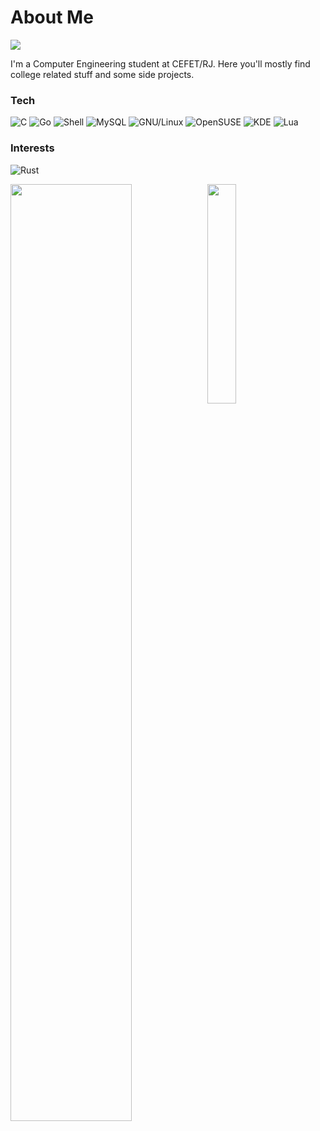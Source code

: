 # About Me
![](https://komarev.com/ghpvc/?math-ac)

I'm a Computer Engineering student at CEFET/RJ. Here you'll mostly find college related stuff and some side projects.


### Tech

![C](https://img.shields.io/badge/c-%23A8B9CC.svg?&style=for-the-badge&logo=c&logoColor=white)
![Go](https://img.shields.io/badge/go-%2300ADD8.svg?&style=for-the-badge&logo=go&logoColor=white)
![Shell](https://img.shields.io/badge/gnu%20bash-%234EAA25.svg?&style=for-the-badge&logo=gnu%20bash&logoColor=white)
![MySQL](https://img.shields.io/badge/mysql-%234479A1.svg?&style=for-the-badge&logo=mysql&logoColor=white)
![GNU/Linux](https://img.shields.io/badge/linux-%23FCC624.svg?&style=for-the-badge&logo=linux&logoColor=black)
![OpenSUSE](https://img.shields.io/badge/opensuse-%2373BA25.svg?&style=for-the-badge&logo=opensuse&logoColor=white)
![KDE](https://img.shields.io/badge/kde-%231D99F3.svg?&style=for-the-badge&logo=kde&logoColor=white)
![Lua](https://img.shields.io/badge/lua-%232C2D72.svg?&style=for-the-badge&logo=lua&logoColor=white)

### Interests

![Rust](https://img.shields.io/badge/rust-%23000000.svg?&style=for-the-badge&logo=rust&logoColor=white)

<img align="left" width="62%" src="https://github-profile-summary-cards.vercel.app/api/cards/profile-details?username=math-ac&theme=github_dark" />
<img align="left" width="30%" src="https://github-profile-summary-cards.vercel.app/api/cards/most-commit-language?username=math-ac&theme=github_dark" />
